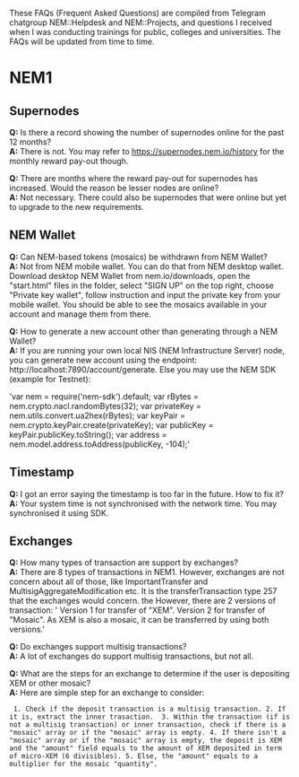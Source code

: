 These FAQs (Frequent Asked Questions) are compiled from Telegram chatgroup NEM::Helpdesk and NEM::Projects, and questions I received when I was conducting trainings for public, colleges and universities. The FAQs will be updated from time to time.

# NEM1

## Supernodes
**Q:** Is there a record showing the number of supernodes online for the past 12 months?  
**A:** There is not. You may refer to https://supernodes.nem.io/history for the monthly reward pay-out though. 

**Q:** There are months where the reward pay-out for supernodes has increased. Would the reason be lesser nodes are online?  
**A:** Not necessary. There could also be supernodes that were online but yet to upgrade to the new requirements. 

## NEM Wallet
**Q:** Can NEM-based tokens (mosaics) be withdrawn from NEM Wallet?  
**A:** Not from NEM mobile wallet. You can do that from NEM desktop wallet. Download desktop NEM Wallet from nem.io/downloads, open the "start.html" files in the folder, select "SIGN UP" on the top right, choose "Private key wallet", follow instruction and input the private key from your mobile wallet. You should be able to see the mosaics available in your account and manage them from there.

**Q:** How to generate a new account other than generating through a NEM Wallet?  
**A:** If you are running your own local NIS (NEM Infrastructure Server) node, you can generate new account using the endpoint: http://localhost:7890/account/generate. Else you may use the NEM SDK (example for Testnet):

'var nem = require('nem-sdk').default;
var rBytes = nem.crypto.nacl.randomBytes(32);
var privateKey = nem.utils.convert.ua2hex(rBytes);
var keyPair = nem.crypto.keyPair.create(privateKey);
var publicKey = keyPair.publicKey.toString();
var address = nem.model.address.toAddress(publicKey, -104);'


## Timestamp
**Q:** I got an error saying the timestamp is too far in the future. How to fix it?  
**A:** Your system time is not synchronised with the network time. You may synchronised it using SDK. 

## Exchanges
**Q:** How many types of transaction are support by exchanges?  
**A:** There are 8 types of transactions in NEM1. However, exchanges are not concern about all of those, like ImportantTransfer and MultisigAggregateModification etc. It is the transferTransaction type 257 that the exchanges would concern. the However, there are 2 versions of transaction: 
' Version 1 for transfer of "XEM".
Version 2 for transfer of "Mosaic".
As XEM is also a mosaic, it can be transferred by using both versions.'

**Q:** Do exchanges support multisig transactions?  
**A:** A lot of exchanges do support multisig transactions, but not all. 

**Q:** What are the steps for an exchange to determine if the user is depositing XEM or other mosaic?  
**A:** Here are simple step for an exchange to consider:

` 1. Check if the deposit transaction is a multisig transaction.
2. If it is, extract the inner trasaction. 
3. Within the transaction (if is not a multisig transaction) or inner transaction, check if there is a "mosaic" array or if the "mosaic" array is empty.
4. If there isn't a "mosaic" array or if the "mosaic" array is empty, the deposit is XEM and the "amount" field equals to the amount of XEM deposited in term of micro-XEM (6 divisibles).
5. Else, the "amount" equals to a multiplier for the mosaic "quantity".`

